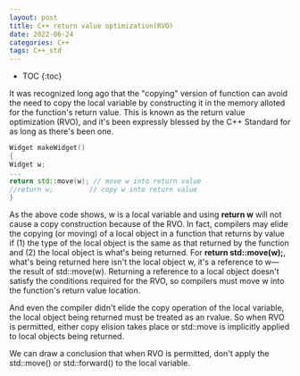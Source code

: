 ```yaml
---
layout: post
title: C++ return value optimization(RVO)
date: 2022-06-24
categories: C++
tags: C++_std
---
```


* TOC
{:toc}

It was recognized long ago that the "copying" version of function can avoid the need to copy the local variable by constructing it in the memory alloted for the function's return value. This is known as the return value optimization (RVO), and it's been expressly blessed by the C++ Standard for as long as there's been one.

```cpp
Widget makeWidget()
{
Widget w;
...
return std::move(w); // move w into return value
//return w;         // copy w into return value
}
```

As the above code shows, w is a local variable and using **return w** will not cause a copy construction because of the RVO. In fact, compilers may elide the copying (or moving) of a local object in a function that returns by value if (1) the type of the local object is the same as that returned by the function and (2) the local object is what's being returned. For **return std::move(w);**, what's being returned here isn't the local object w, it's a reference to w—the result of std::move(w). Returning a reference to a local object doesn't satisfy the conditions required for the RVO, so compilers must move w into the function's return value location.

And even the compiler didn't elide the copy operation of the local variable, the local object being returned must be treated as an rvalue. So when RVO is permitted, either copy elision takes place or std::move is implicitly applied to local objects being returned.

We can draw a conclusion that when RVO is permitted, don't apply the std::move() or std::forward() to the local variable.
